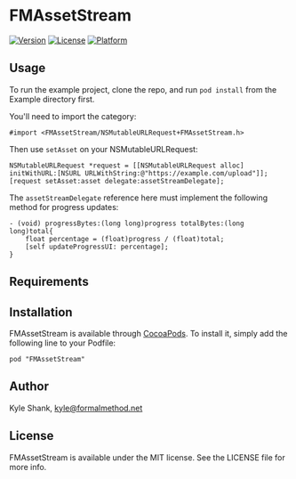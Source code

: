 # FMAssetStream

[![Version](https://img.shields.io/cocoapods/v/FMAssetStream.svg?style=flat)](http://cocoadocs.org/docsets/FMAssetStream)
[![License](https://img.shields.io/cocoapods/l/FMAssetStream.svg?style=flat)](http://cocoadocs.org/docsets/FMAssetStream)
[![Platform](https://img.shields.io/cocoapods/p/FMAssetStream.svg?style=flat)](http://cocoadocs.org/docsets/FMAssetStream)

## Usage

To run the example project, clone the repo, and run `pod install` from the Example directory first.

You'll need to import the category:

    #import <FMAssetStream/NSMutableURLRequest+FMAssetStream.h>
    
Then use `setAsset` on your NSMutableURLRequest:

    NSMutableURLRequest *request = [[NSMutableURLRequest alloc] initWithURL:[NSURL URLWithString:@"https://example.com/upload"]];
    [request setAsset:asset delegate:assetStreamDelegate];

The `assetStreamDelegate` reference here must implement the following method for progress updates:

    - (void) progressBytes:(long long)progress totalBytes:(long long)total{
        float percentage = (float)progress / (float)total;
        [self updateProgressUI: percentage];
    }

## Requirements

## Installation

FMAssetStream is available through [CocoaPods](http://cocoapods.org). To install
it, simply add the following line to your Podfile:

    pod "FMAssetStream"

## Author

Kyle Shank, kyle@formalmethod.net

## License

FMAssetStream is available under the MIT license. See the LICENSE file for more info.

